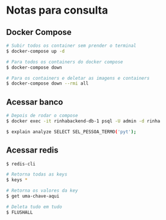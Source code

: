 # Notas para consulta

## Docker Compose
```sh
# Subir todos os container sem prender o terminal
$ docker-compose up -d

# Para todos os containers do docker compose
$ docker-compose down

# Para os containers e deletar as imagens e containers
$ docker-compose down --rmi all
```

## Acessar banco
```sh
# Depois de rodar o compose
$ docker exec -it rinhabackend-db-1 psql -U admin -d rinha

$ explain analyze SELECT SEL_PESSOA_TERMO('pyt');
```

## Acessar redis
```sh
$ redis-cli

# Retorna todas as keys
$ keys *

# Retorna os valores da key
$ get uma-chave-aqui

# Deleta tudo em tudo
$ FLUSHALL
```